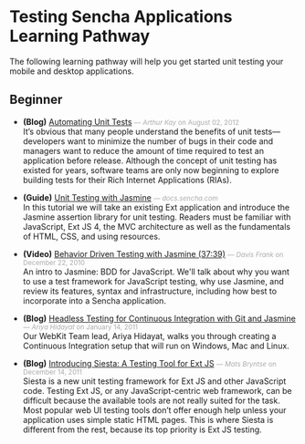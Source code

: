 # Testing Sencha Applications Learning Pathway
The following learning pathway will help you get started unit testing your mobile and desktop applications. 


## Beginner

- **(Blog)** [Automating Unit Tests](http://www.sencha.com/blog/automating-unit-tests/) <small style='color:#aaa;'>&mdash; _Arthur Kay_ on August 02, 2012</small>  
  It’s obvious that many people understand the benefits of unit tests—developers want to minimize the number of bugs in their code and managers want to reduce the amount of time required to test an application before release. Although the concept of unit testing has existed for years, software teams are only now beginning to explore building tests for their Rich Internet Applications (RIAs).

- **(Guide)** [Unit Testing with Jasmine](http://docs.sencha.com/ext-js/4-1/#!/guide/testing) <small style='color:#aaa;'>&mdash; _docs.sencha.com_</small>  
  In this tutorial we will take an existing Ext application and introduce the Jasmine assertion library for unit testing. Readers must be familiar with JavaScript, Ext JS 4, the MVC architecture as well as the fundamentals of HTML, CSS, and using resources.

- **(Video)** [Behavior Driven Testing with Jasmine (37:39)](http://docs.sencha.com/ext-js/4-1/#!/video/18100173) <small style='color:#aaa;'>&mdash; _Davis Frank_ on December 22, 2010</small>  
  An intro to Jasmine: BDD for JavaScript. We'll talk about why you want to use a test framework for JavaScript testing, why use Jasmine, and review its features, syntax and infrastructure, including how best to incorporate into a Sencha application.

- **(Blog)** [Headless Testing for Continuous Integration with Git and Jasmine](http://www.sencha.com/blog/headless-testing-for-continuous-integration-with-git-and-jasmine/) <small style='color:#aaa;'>&mdash; _Ariya Hidayat_ on January 14, 2011</small>  
  Our WebKit Team lead, Ariya Hidayat, walks you through creating a Continuous Integration setup that will run on Windows, Mac and Linux.

- **(Blog)** [Introducing Siesta: A Testing Tool for Ext JS](http://www.sencha.com/blog/introducing-siesta-a-testing-tool-for-ext-js/) <small style='color:#aaa;'>&mdash; _Mats Bryntse_ on December 14, 2011</small>  
  Siesta is a new unit testing framework for Ext JS and other JavaScript code. Testing Ext JS, or any JavaScript-centric web framework, can be difficult because the available tools are not really suited for the task. Most popular web UI testing tools don’t offer enough help unless your application uses simple static HTML pages. This is where Siesta is different from the rest, because its top priority is Ext JS testing.


